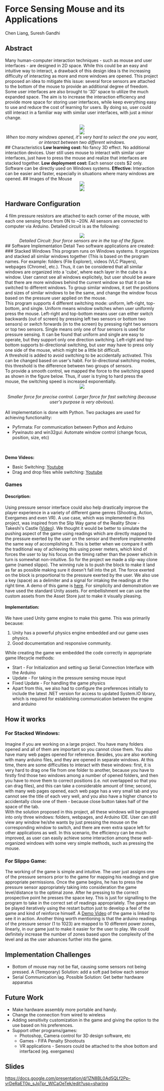 # Force Sensing Mouse and its Applications
Chen Liang, Suresh Gandhi
## Abstract
Many human-computer interaction techniques - such as mouse and user interfaces - are designed in 2D space. While this could be an easy and intuitive way to interact, a drawback of this design idea is the increasing difficulty of interacting as more and more windows are opened. This project proposed an idea to mitigate this issue: several force sensors are attached to the bottom of the mouse to provide an additional degree of freedom. Some user interfaces are also brought to '3D' space to utilize the much expanded space. The aim is to increase the interaction efficiency and provide more space for storing user interfaces, while keep everything easy to use and reduce the cost of learning for users. By doing so, user could still interact in a familiar way with similar user interfaces, with just a minor change.
<div style="text-align:center">
  <img src="https://liangch0505.github.io/images/c667_Motivation1.png" />
</div>
<div style="text-align:center">
  <img src="https://liangch0505.github.io/images/c667_Motivation2.png" /><br>
  <i>When too many windows opened, it's very hard to select the one you want, or interact between two different windows.</i>
</div>
## Characteristics
<b>Low learning cost: </b>  No fancy 3D effect. No additional interaction devices. User still uses mouse to interact with similar user interfaces, just have to press the mouse and realize that interfaces are stacked together.
<b>Low deployment cost: </b> Each sensor costs $2 only. Software can be directly used on Windows systems.
<b>Effective: </b> Interaction can be easier and faster, especially in situations where many windows are opened.
## Images of the Mouse
<div style="text-align:center">
  <img src="https://liangch0505.github.io/images/c667_Mouse1.jpg" /><br>
  <img src="https://liangch0505.github.io/images/c667_Mouse2.jpg" /><br>
</div>

## Hardware Configuration
4 film pressure resistors are attached to each corner of the mouse, with each one sensing force from 0N to ~20N. All sensors are connected to computer via Arduino. Detailed circuit is as the following:
<div style="text-align:center">
  <img src="https://liangch0505.github.io/images/c667_Circuit.png" /><br>
  <i>Detailed Circuit: four force sensors are in the top of the figure.</i>
</div>
## Software Implementation Detail
Two software applications are created:
### Stacked Windows
This program runs on Windows systems. It organizes and stacked all similar windows together (This is based on the program names. For example: folders (File Explorer), videos (VLC Players), webpages (Chrome), etc.). Thus, it can be considered that all similar windows are organized into a 'cube', where each layer in the cube is a window. User cannot see all windows explicitely, but user should be aware that there are more windows behind the current window so that it can be switched to different windows. To group similar windows, it set the positions and sizes of similar windows to be the same, and change the window focus based on the pressure user applied on the mouse.<br>
This program supports 4 different switching mode: uniform, left-right, top-bottom, and single. Uniform means window switches when user uniformly press the mouse. Left-right and top-bottom means user can either switch backwards (out of screen) by pressing left two sensors or bottom two sensors) or switch forwards (in to the screen) by pressing right two sensors or top two sensors. Single means only one of four sensors is used for pressure sensing. It can be found that uniform and single are easy to operate, but they support only one direction switching. Left-right and top-bottom supports bi-directional switching, but user may have to press only one side of the mouse, which might be a little bit difficult.<br>
A threshold is added to avoid switching to be accidentally activated. This can be changed based on user's habit. For bi-directional switching modes, this threshold is the difference between two groups of sensors.<br>
To provide a smooth control, we mapped the force to the switching speed as shown in the figure below. Thus, if user is trying to hard press the mouse, the switching speed is increased exponentially.<br>
<div style="text-align:center">
  <img src="https://liangch0505.github.io/images/c667_Software_StackedWindows_SwitchingSpeed.png" /><br><br>
  <i>Smaller force for precise control. Larger force for fast switching (because user's purpose is very obvious).</i>
</div>
<br>
All implementation is done with Python. Two packages are used for achieving functionality:

* Pyfirmata: For communication between Python and Arduino
* Pywinauto and win32gui: Automate window control (change focus, position, size, etc)

<br><br>
<b>Demo Videos:</b>

* Basic Switching: [Youtube](https://www.youtube.com/watch?v=yk7EaKMPcWo)
* Drag and drop files while switching: [Youtube](https://www.youtube.com/watch?v=7OA2kFTEiaA)

### Games
#### Description:
Using pressure sensor interface could also help drastically improve the player experience in a variety of different game genres (Shooting, Action, Exergames and even VR). A use case, which was implemented in this project, was inspired from the Slip Way game of the Reality Show - Takeshi's Castle ([Video](https://www.youtube.com/watch?v=TOM-IGaI-7k&t=25s)). We thought it would be better to simulate the pushing aspect of the game using readings which are directly mapped to the pressure exerted by the user on the sensor and therefore implemented the same way of accomplishing it. This is better when we compare it with the traditional way of achieving this using power meters, which kind of forces the user to lay his focus on the timing rather than the power which in turn is somewhat non-intuitive. So for the project we made a slip-way clone game (named slippo). The winning rule is to push the block to make it land as far as possible making sure it doesn't fall into the pit. The force exerted on the block is proportional to the pressure exerted by the user. We also use a key (space) as a delimiter and a signal for intaking the readings at the right time. A demo of this game is [here](https://www.youtube.com/watch?v=cPDtPJsbbAM). For simplicity and demonstration we have used the standard Unity assets. For embellishment we can use the custom assets from the Asset Store just to make it visually pleasing.

#### Implementation:
We have used Unity game engine to make this game. This was primarily because:
1. Unity has a powerful physics engine embedded and our game uses physics.
2. Good documentation and responsive community.


While creating the game we embedded the code correctly in appropriate game lifecycle methods:
* Start - For Initialization  and setting up Serial Connection Interface with the Arduino
* Update - For taking in the pressure sensing mouse input
* Fixed Update - For handling the game physics
* Apart from this, we also had to configure the preferences initially to include the latest .NET version for access to updated System.IO library, which is  required for establishing communication between the engine and arduino


## How it works
### For Stacked Windows:
Imagine if you are working on a large project. You have many folders opened and all of them are important so you cannot close them. You also have many web pages opened for reference. Besides, you are also working with many arduino files, and they are opened in separate windows. At this time, there are some difficulties to interact with these windows: first, it is very hard to drag one file from one folder to another, because you have to firstly find those two windows among a number of opened folders, and then you have to move them to correct positions (i.e. not overlapped so that you can drag files), and this can take a considerable amount of time; second, with many web pages opened, each web page has a very small tab and you cannot see the title of each very well, and you also have a higher chance to accidentally close one of them - because close button takes half of the space of the tab. <br>
With the solution proposed in this project, all these windows will be grouped into only three windows: folders, webpages, and Arduino IDE. User can still view any window he/she wants by just pressing the mouse on the corresponding window to switch, and there are even extra space left for other applications as well. In this scenario, the efficiency can be much improved, as user can easily achieve some interaction among these well-organized windows with some very simple methods, such as pressing the mouse.


### For Slippo Game:
The working of the game is simple and intuitive. The user just assigns one of the pressure sensors prior to the game for mapping his readings and give appropriate permissions. Once the game begins, he has to press the pressure sensor appropriately taking into consideration the game level/distance to the optimal zone. After he pressing to the correct prospective point he presses the space key. This is just for signalling to the program to take in the correct set of readings appropriately. The game can be played iteratively using the restart button just to develop a feel of the game and kind of reinforce himself.
A [Demo Video](https://www.youtube.com/watch?v=cPDtPJsbbAM) of the game is linked to see it in action. Another thing worth mentioning is that the arduino readings of the pressure sensor (1 to 1023) are mapped to 10 different power zones, linearly,  in our game just to make it easier for the user to play. We could definitely increase the number of zones based upon the complexity of the level and as the user advances further into the game.

## Implementation Challenges

* Bottom of mouse may not be flat, causing some sensors not being pressed. A (Temporary) Solution: add a soft pad below each sensor
* Serial Communication lag. Possible Solution: Get better hardware apparatus

## Future Work
* Make hardware assembly more portable and handy.
* Change the connection from wired to wireless 
* Adding sensitivity customization in the game and giving the option to the use based on his preferences.
* Support other programs/games:
  * Photoshop, Camera control for 3D design software, etc
  * Games  - FIFA Penalty Shootouts
  * VR applications - Sensors could be attached to the shoe bottom and interfaced (eg. exergames)

## Slides
https://docs.google.com/presentation/d/1ZN8BL0Ad5QLf2Pp-vrDeRaET0p_sJqTpr_WlCaOeTek/edit?usp=sharing
